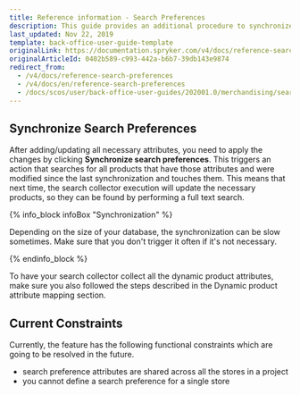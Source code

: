 ```yaml
---
title: Reference information - Search Preferences
description: This guide provides an additional procedure to synchronize search preferences in the Back Office.
last_updated: Nov 22, 2019
template: back-office-user-guide-template
originalLink: https://documentation.spryker.com/v4/docs/reference-search-preferences
originalArticleId: 0402b589-c993-442a-b6b7-39db143e9874
redirect_from:
  - /v4/docs/reference-search-preferences
  - /v4/docs/en/reference-search-preferences
  - /docs/scos/user/back-office-user-guides/202001.0/merchandising/search-and-filters/references/reference-search-preferences.html
---
```


## Synchronize Search Preferences

After adding/updating all necessary attributes, you need to apply the changes by clicking **Synchronize search preferences**. This triggers an action that searches for all products that have those attributes and were modified since the last synchronization and touches them. This means that next time, the search collector execution will update the necessary products, so they can be found by performing a full text search.

{% info_block infoBox "Synchronization" %}

Depending on the size of your database, the synchronization can be slow sometimes. Make sure that you don't trigger it often if it's not necessary.

{% endinfo_block %}

To have your search collector collect all the dynamic product attributes, make sure you also followed the steps described in the Dynamic product attribute mapping section.

## Current Constraints

Currently, the feature has the following functional constraints which are going to be resolved in the future.
* search preference attributes are shared across all the stores in a project
* you cannot define a search preference for a single store
